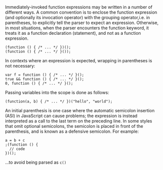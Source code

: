 Immediately-invoked function expressions may be written in a number of different ways. A common convention is to enclose the function expression (and optionally its invocation operator) with the grouping operator,i.e. in parentheses, to explicitly tell the parser to expect an expression. Otherwise, in most situations, when the parser encounters the function keyword, it treats it as a function declaration (statement), and not as a function expression.

    (function () { /* ... */ })();
    (function () { /* ... */ }());

In contexts where an expression is expected, wrapping in parentheses is not necessary:

    var f = function () { /* ... */ }();
    true && function () { /* ... */ }();
    0, function () { /* ... */ }();

Passing variables into the scope is done as follows:

    (function(a, b) { /* ... */ })("hello", "world");

An initial parenthesis is one case where the automatic semicolon insertion (ASI) in JavaScript can cause problems; the expression is instead interpreted as a call to the last term on the preceding line. In some styles that omit optional semicolons, the semicolon is placed in front of the parenthesis, and is known as a defensive semicolon. For example:

    a = b + c
    ;(function () {
      // code
    })();

…to avoid being parsed as `c()`
